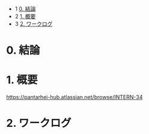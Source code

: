 *   1 [0. 結論](#0.結論)
*   2 [1. 概要](#1.概要)
*   3 [2. ワークログ](#2.ワークログ)

  
# 0. 結論

# 1. 概要

https://pantarhei-hub.atlassian.net/browse/INTERN-34 

# 2. ワークログ
